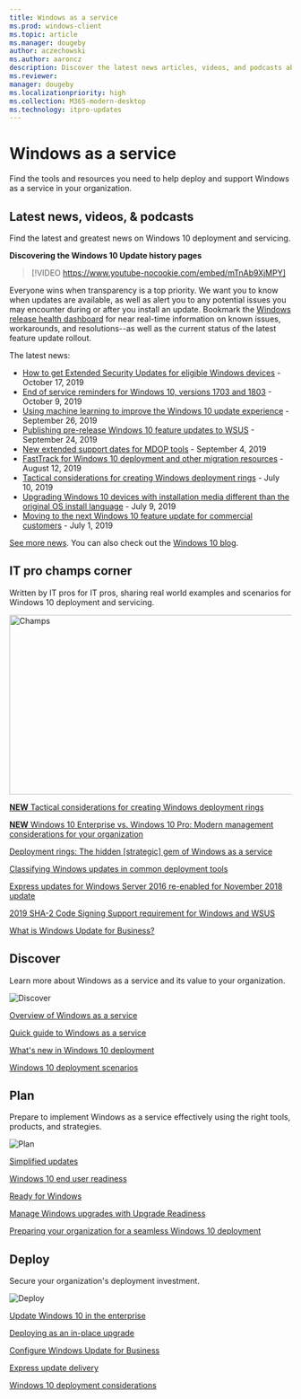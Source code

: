 ```yaml
---
title: Windows as a service
ms.prod: windows-client
ms.topic: article
ms.manager: dougeby
author: aczechowski
ms.author: aaroncz
description: Discover the latest news articles, videos, and podcasts about Windows as a service. Find resources for using Windows as a service within your organization.
ms.reviewer: 
manager: dougeby
ms.localizationpriority: high
ms.collection: M365-modern-desktop
ms.technology: itpro-updates
---
```


# Windows as a service

Find the tools and resources you need to help deploy and support Windows as a service in your organization.

## Latest news, videos, & podcasts

Find the latest and greatest news on Windows 10 deployment and servicing.

**Discovering the Windows 10 Update history pages**
> [!VIDEO https://www.youtube-nocookie.com/embed/mTnAb9XjMPY]

Everyone wins when transparency is a top priority. We want you to know when updates are available, as well as alert you to any potential issues you may encounter during or after you install an update. Bookmark the [Windows release health dashboard](/windows/release-health/) for near real-time information on known issues, workarounds, and resolutions--as well as the current status of the latest feature update rollout.

The latest news:

- [How to get Extended Security Updates for eligible Windows devices](https://techcommunity.microsoft.com/t5/Windows-IT-Pro-Blog/How-to-get-Extended-Security-Updates-for-eligible-Windows/ba-p/917807) - October 17, 2019
- [End of service reminders for Windows 10, versions 1703 and 1803](https://techcommunity.microsoft.com/t5/Windows-IT-Pro-Blog/End-of-service-reminders-for-Windows-10-versions-1703-and-1803/ba-p/903715) - October 9, 2019
- [Using machine learning to improve the Windows 10 update experience](https://techcommunity.microsoft.com/t5/Windows-IT-Pro-Blog/Using-machine-learning-to-improve-the-Windows-10-update/ba-p/877860) - September 26, 2019
- [Publishing pre-release Windows 10 feature updates to WSUS](https://techcommunity.microsoft.com/t5/Windows-IT-Pro-Blog/Publishing-pre-release-Windows-10-feature-updates-to-WSUS/ba-p/845054) - September 24, 2019
- [New extended support dates for MDOP tools](https://techcommunity.microsoft.com/t5/Windows-IT-Pro-Blog/New-extended-support-dates-for-MDOP-tools/ba-p/837312) - September 4, 2019
- [FastTrack for Windows 10 deployment and other migration resources](https://techcommunity.microsoft.com/t5/Windows-IT-Pro-Blog/FastTrack-for-Windows-10-deployment-and-other-migration/ba-p/800406) - August 12, 2019
- [Tactical considerations for creating Windows deployment rings](https://techcommunity.microsoft.com/t5/Windows-IT-Pro-Blog/Tactical-considerations-for-creating-Windows-deployment-rings/ba-p/746979) - July 10, 2019
- [Upgrading Windows 10 devices with installation media different than the original OS install language](https://techcommunity.microsoft.com/t5/Windows-IT-Pro-Blog/Upgrading-Windows-10-devices-with-installation-media-different/ba-p/746126) - July 9, 2019
- [Moving to the next Windows 10 feature update for commercial customers](https://techcommunity.microsoft.com/t5/Windows-IT-Pro-Blog/Moving-to-the-next-Windows-10-feature-update-for-commercial/ba-p/732968) - July 1, 2019


[See more news](waas-morenews.md). You can also check out the [Windows 10 blog](https://techcommunity.microsoft.com/t5/Windows-10-Blog/bg-p/Windows10Blog).

## IT pro champs corner
Written by IT pros for IT pros, sharing real world examples and scenarios for Windows 10 deployment and servicing.

<img src="images/champs-2.png" alt="Champs" width="640" height="320">

[**NEW** Tactical considerations for creating Windows deployment rings](https://techcommunity.microsoft.com/t5/Windows-IT-Pro-Blog/Tactical-considerations-for-creating-Windows-deployment-rings/ba-p/746979)

[**NEW** Windows 10 Enterprise vs. Windows 10 Pro: Modern management considerations for your organization](https://techcommunity.microsoft.com/t5/Windows-IT-Pro-Blog/Windows-10-Enterprise-vs-Windows-10-Pro-Modern-management/ba-p/720445)

[Deployment rings: The hidden [strategic] gem of Windows as a service](https://techcommunity.microsoft.com/t5/Windows-IT-Pro-Blog/Deployment-rings-The-hidden-strategic-gem-of-Windows-as-a/ba-p/659622)

[Classifying Windows updates in common deployment tools](https://techcommunity.microsoft.com/t5/Windows-IT-Pro-Blog/Classifying-Windows-updates-in-common-deployment-tools/ba-p/331175)

[Express updates for Windows Server 2016 re-enabled for November 2018 update](/windows-server/get-started/express-updates)

[2019 SHA-2 Code Signing Support requirement for Windows and WSUS](https://support.microsoft.com/help/4472027/)

[What is Windows Update for Business?](waas-manage-updates-wufb.md)

## Discover

Learn more about Windows as a service and its value to your organization.

<img src="images/discover-land.png" alt="Discover">

[Overview of Windows as a service](waas-overview.md)

[Quick guide to Windows as a service](waas-quick-start.md)


[What's new in Windows 10 deployment](../deploy-whats-new.md)

[Windows 10 deployment scenarios](/windows/deployment/windows-10-deployment-scenarios)</font>

## Plan

Prepare to implement Windows as a service effectively using the right tools, products, and strategies.

<img src="images/plan-land.png" alt="Plan" />

[Simplified updates](https://www.microsoft.com/windowsforbusiness/simplified-updates)

[Windows 10 end user readiness](https://www.microsoft.com/itpro/windows-10/end-user-readiness)

[Ready for Windows](https://developer.microsoft.com/windows/ready-for-windows#/)

[Manage Windows upgrades with Upgrade Readiness](/mem/configmgr/desktop-analytics/overview)

[Preparing your organization for a seamless Windows 10 deployment](https://www.microsoft.com/itshowcase/windows10deployment)

## Deploy

Secure your organization's deployment investment.

<img src="images/deploy-land.png" alt="Deploy" />

[Update Windows 10 in the enterprise](index.md)

[Deploying as an in-place upgrade](https://www.microsoft.com/itshowcase/Article/Content/668/Deploying-Windows-10-at-Microsoft-as-an-inplace-upgrade)

[Configure Windows Update for Business](waas-configure-wufb.md)

[Express update delivery](../do/waas-optimize-windows-10-updates.md#express-update-delivery)

[Windows 10 deployment considerations](../planning/windows-10-deployment-considerations.md)
